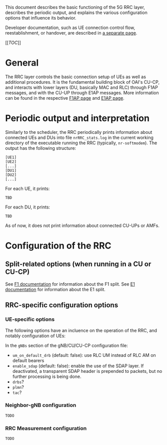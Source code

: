This document describes the basic functioning of the 5G RRC layer, describes
the periodic output, and explains the various configuration options that
influence its behavior.

Developer documentation, such as UE connection control flow, reestablishment, or handover, are described in [a separate page](./rrc-dev.md).

[[_TOC_]]

# General

The RRC layer controls the basic connection setup of UEs as well as additional
procedures. It is the fundamental building block of OAI's CU-CP, and interacts
with lower layers (DU, basically MAC and RLC) through F1AP messages, and with
the CU-UP through E1AP messages. More information can be found in the
respective [F1AP page](../F1-design.md) and [E1AP page](../E1AP/E1-design.md).

# Periodic output and interpretation

Similarly to the scheduler, the RRC periodically prints information about
connected UEs and DUs into file `nrRRC_stats.log` in the current working
directory of the executable running the RRC (typically, `nr-softmodem`). The
output has the following structure:

```
[UE1]
[UE2]
[...]
[DU1]
[DU2]
[...]
```

For each UE, it prints:

    TBD

For each DU, it prints:

    TBD

As of now, it does not print information about connected CU-UPs or AMFs.

# Configuration of the RRC

## Split-related options (when running in a CU or CU-CP)

See [F1 documentation](../F1-design.md) for information about the F1 split.
See [E1 documentation](../E1AP/E1-design.md) for information about the E1 split.

## RRC-specific configuration options

### UE-specific options

The following options have an incluence on the operation of the RRC, and
notably configuration of UEs:

In the `gNBs` section of the gNB/CU/CU-CP configuration file:

- `um_on_default_drb` (default: false): use RLC UM instead of RLC AM on default
  bearers
- `enable_sdap` (default: false): enable the use of the SDAP layer. If
  deactivated, a transparent SDAP header is prepended to packets, but no
  further processing is being done.
- `drbs`?
- `plmn`?
- `tac`?

### Neighbor-gNB configuration

    TODO

### RRC Measurement configuration

    TODO

